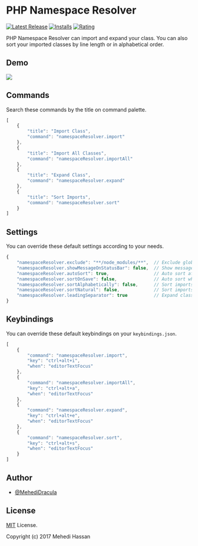 # PHP Namespace Resolver

[![Latest Release](https://vsmarketplacebadge.apphb.com/version-short/MehediDracula.php-namespace-resolver.svg
)](https://marketplace.visualstudio.com/items?itemName=MehediDracula.php-namespace-resolver) [![Installs](https://vsmarketplacebadge.apphb.com/installs-short/MehediDracula.php-namespace-resolver.svg
)](https://marketplace.visualstudio.com/items?itemName=MehediDracula.php-namespace-resolver) [![Rating](https://vsmarketplacebadge.apphb.com/rating-short/MehediDracula.php-namespace-resolver.svg)](https://marketplace.visualstudio.com/items?itemName=MehediDracula.php-namespace-resolver#review-details)

PHP Namespace Resolver can import and expand your class. You can also sort your imported classes by line length or in alphabetical order.

## Demo

![](https://i.imgur.com/upEGtPa.gif)

## Commands

Search these commands by the title on command palette.

```javascript
[
    {
        "title": "Import Class",
        "command": "namespaceResolver.import"
    },
    {
        "title": "Import All Classes",
        "command": "namespaceResolver.importAll"
    },
    {
        "title": "Expand Class",
        "command": "namespaceResolver.expand"
    },
    {
        "title": "Sort Imports",
        "command": "namespaceResolver.sort"
    }
]
```

## Settings

You can override these default settings according to your needs.

```javascript
{
    "namespaceResolver.exclude": "**/node_modules/**",  // Exclude glob pattern while finding files
    "namespaceResolver.showMessageOnStatusBar": false,  // Show message on status bar instead of notification box
    "namespaceResolver.autoSort": true,                 // Auto sort after imports
    "namespaceResolver.sortOnSave": false,              // Auto sort when a file is saved
    "namespaceResolver.sortAlphabetically": false,      // Sort imports in alphabetical order instead of line length
    "namespaceResolver.sortNatural": false,             // Sort imports using a 'natural order' algorithm
    "namespaceResolver.leadingSeparator": true          // Expand class with leading namespace separator
}
```

## Keybindings

You can override these default keybindings on your `keybindings.json`.

```javascript
[
    {
        "command": "namespaceResolver.import",
        "key": "ctrl+alt+i",
        "when": "editorTextFocus"
    },
    {
        "command": "namespaceResolver.importAll",
        "key": "ctrl+alt+a",
        "when": "editorTextFocus"
    },
    {
        "command": "namespaceResolver.expand",
        "key": "ctrl+alt+e",
        "when": "editorTextFocus"
    },
    {
        "command": "namespaceResolver.sort",
        "key": "ctrl+alt+s",
        "when": "editorTextFocus"
    }
]
```

## Author

- [@MehediDracula](https://twitter.com/MehediDracula)

## License

[MIT](LICENSE) License.

Copyright (c) 2017 Mehedi Hassan
